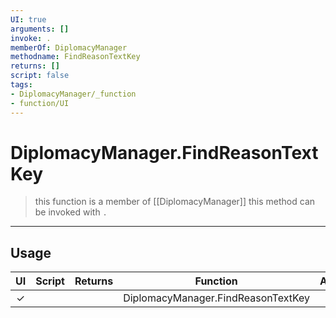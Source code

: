 ```yaml
---
UI: true
arguments: []
invoke: .
memberOf: DiplomacyManager
methodname: FindReasonTextKey
returns: []
script: false
tags:
- DiplomacyManager/_function
- function/UI
---
```

# DiplomacyManager.FindReasonTextKey
> this function is a member of [[DiplomacyManager]]
> this method can be invoked with `.`
-----
## Usage
|  UI | Script | Returns | Function | Arguments |
|:---:|:------:|-------:|:--------:|:---------|
|✓| ||DiplomacyManager.FindReasonTextKey||
